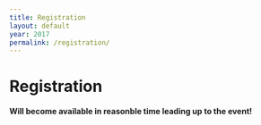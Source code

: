 ```yaml
---
title: Registration
layout: default
year: 2017
permalink: /registration/
---
```

# Registration

**Will become available in reasonble time leading up to the event!**
